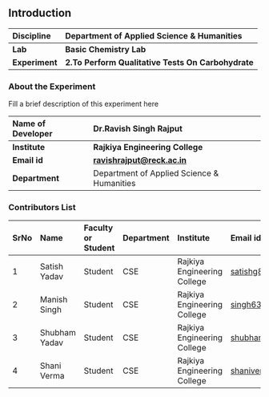 ## Introduction


<b>Discipline | <b>Department of Applied Science & Humanities 
:--|:--|
<b> Lab | <b> Basic Chemistry Lab
<b> Experiment|     <b> 2.To Perform Qualitative Tests On Carbohydrate 

### About the Experiment 

Fill a brief description of this experiment here

<b>Name of Developer | <b> Dr.Ravish Singh Rajput 
:--|:--|
<b> Institute | <b>  Rajkiya Engineering College 
<b> Email id|     <b>  ravishrajput@reck.ac.in
<b> Department |  Department of Applied Science & Humanities

### Contributors List

SrNo | Name | Faculty or Student | Department| Institute | Email id
:--|:--|:--|:--|:--|:--|
1 | Satish Yadav | Student | CSE  | Rajkiya Engineering College  | satishg8055@gmail.com
2 | Manish Singh  | Student  | CSE | Rajkiya Engineering College  | singh632006@gmail.com
3 | Shubham Yadav | Student | CSE  |Rajkiya Engineering College  |shubhamyadav2004@gmail.com
4 | Shani Verma  | Student  | CSE | Rajkiya Engineering College  |shaniverma2843343@mail.com
